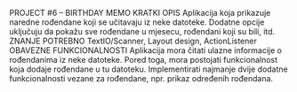 
PROJECT #6 – BIRTHDAY MEMO
KRATKI OPIS
Aplikacija koja prikazuje naredne rođendane koji se učitavaju iz neke datoteke. Dodatne opcije uključuju da pokažu sve rođendane u mjesecu, rođendani koji su bili, itd.
ZNANJE POTREBNO
TextIO/Scanner, Layout design, ActionListener
OBAVEZNE FUNKCIONALNOSTI
Aplikacija mora čitati ulazne informacije o rođendanima iz neke datoteke. Pored toga, mora postojati funkcionalnost koja dodaje rođendane u tu datoteku. Implementirati najmanje dvije dodatne funkcionalnosti vezane za rođendane, npr. prikaz određenih rođendana.
